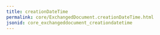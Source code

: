 ```yaml
---
title: creationDateTime
permalink: core/ExchangedDocument.creationDateTime.html
jsonid: core_exchangeddocument_creationdatetime
---
```

